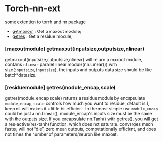 # Torch-nn-ext
some extention to torch and nn package

 * [getmaxout](#getmaxout) : Get a maxout module;
 * [getres](#getres) : Get a residue module;

<a name='getmaxout'></a>
### [maxoutmodule] getmaxout(inputsize,outputsize,nlinear) ###
getmaxout(inputsize,outputsize,nlinear) will return a maxout module, contains `nlinear` parallel linear module(nn.Linear()) with size(`inputsize`,`inputsize`), the inputs and outputs data size should be like batch*datasize.

<a name='getres'></a>
### [residuemodule] getres(module_encap,scale) ###
getres(module_encap,scale) returns a residue module by encapsulate `module_encap`, `scale` controls how much you want to residue, default is 1, keep nil will makes it a little bit efficient. In the most simple use `module_encap` could be just a nn.Linear(), module_encap's inputs size must be the same with the outputs size. 
If you encapsulate nn.Tanh() with getres(), you will get a res-active(res-tanh) function, which does not saturate, converges much faster, will not “die”, zero mean outputs, computationally efficient, and does not times the number of parameters/neuron like maxout.
